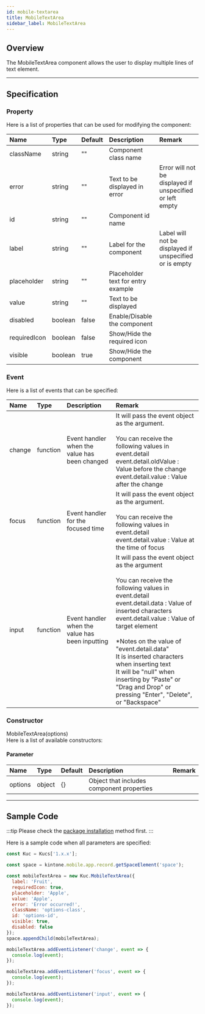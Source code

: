 ```yaml
---
id: mobile-textarea
title: MobileTextArea
sidebar_label: MobileTextArea
---
```


## Overview

The MobileTextArea component allows the user to display multiple lines of text element.

<div class="sample-container display-block-mobile" id="mobile-textarea">
  <div id="sample-container__components" class="mobile"></div>
</div>
<script src="/js/samples/mobile/mobile-textarea.js"></script>

---

## Specification

### Property

Here is a list of properties that can be used for modifying the component:

| Name | Type | Default | Description | Remark |
| :--- | :--- | :--- | :--- | :--- |
| className | string | ""  | Component class name | |
| error | string | ""  | Text to be displayed in error | Error will not be displayed if unspecified or left empty |
| id | string | ""  | Component id name | |
| label | string | ""  | Label for the component | Label will not be displayed if unspecified or is empty |
| placeholder | string | ""  | Placeholder text for entry example | |
| value | string | ""  | Text to be displayed | |
| disabled | boolean | false | Enable/Disable the component | |
| requiredIcon | boolean | false | Show/Hide the required icon | |
| visible | boolean | true | Show/Hide the component | |

### Event

Here is a list of events that can be specified:

| Name | Type | Description | Remark |
| :--- | :--- | :--- | :--- |
| change | function | Event handler when the value has been changed | It will pass the event object as the argument.<br/><br/>You can receive the following values in event.detail<br/>event.detail.oldValue : Value before the change<br/>event.detail.value : Value after the change |
| focus | function | Event handler for the focused time | It will pass the event object as the argument.<br/><br/>You can receive the following values in event.detail<br/>event.detail.value : Value at the time of focus |
| input | function | Event handler when the value has been inputting | It will pass the event object as the argument<br/><br/>You can receive the following values in event.detail<br/>event.detail.data : Value of inserted characters<br/>event.detail.value : Value of target element<br/><br/>*Notes on the value of "event.detail.data"<br/>It is inserted characters when inserting text<br/>It will be "null" when inserting by "Paste" or "Drag and Drop" or pressing "Enter", "Delete", or "Backspace" |

### Constructor

MobileTextArea(options)<br/>
Here is a list of available constructors:

#### Parameter
| Name | Type | Default | Description | Remark |
| :--- | :--- | :--- | :--- | :--- |
| options | object | {} | Object that includes component properties |  |

---
## Sample Code

:::tip
Please check the [package installation](../../getting-started/quick-start#installation) method first.
:::

Here is a sample code when all parameters are specified:

```javascript
const Kuc = Kucs['1.x.x'];

const space = kintone.mobile.app.record.getSpaceElement('space');

const mobileTextArea = new Kuc.MobileTextArea({
  label: 'Fruit',
  requiredIcon: true,
  placeholder: 'Apple',
  value: 'Apple',
  error: 'Error occurred!',
  className: 'options-class',
  id: 'options-id',
  visible: true,
  disabled: false
});
space.appendChild(mobileTextArea);

mobileTextArea.addEventListener('change', event => {
  console.log(event);
});

mobileTextArea.addEventListener('focus', event => {
  console.log(event);
});

mobileTextArea.addEventListener('input', event => {
  console.log(event);
});
```
